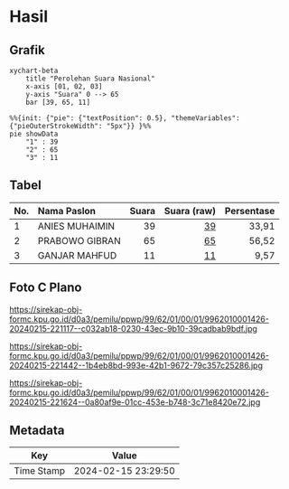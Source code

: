# Hasil

## Grafik

```mermaid
xychart-beta
    title "Perolehan Suara Nasional"
    x-axis [01, 02, 03]
    y-axis "Suara" 0 --> 65
    bar [39, 65, 11]
```

```mermaid
%%{init: {"pie": {"textPosition": 0.5}, "themeVariables": {"pieOuterStrokeWidth": "5px"}} }%%
pie showData
    "1" : 39
    "2" : 65
    "3" : 11
```

## Tabel

| No. | Nama Paslon    | Suara | Suara (raw) | Persentase |
|:--- |:-------------- | -----:| -----------:| ----------:|
| 1   | ANIES MUHAIMIN | 39    | [39][p-1]   | 33,91      |
| 2   | PRABOWO GIBRAN | 65    | [65][p-2]   | 56,52      |
| 3   | GANJAR MAHFUD  | 11    | [11][p-3]   | 9,57       |


[p-1]: https://github.com/gigit-pemilu/pemilu-2024/blob/main/pilpres/hitung-suara/sub/99-luar-negeri/sub/62-kuala-lumpur-malaysia/sub/01-kuala-lumpur-malaysia/sub/0001-kuala-lumpur-malaysia/sub/426-tps-113/sub/paslon-1.txt
[p-2]: https://github.com/gigit-pemilu/pemilu-2024/blob/main/pilpres/hitung-suara/sub/99-luar-negeri/sub/62-kuala-lumpur-malaysia/sub/01-kuala-lumpur-malaysia/sub/0001-kuala-lumpur-malaysia/sub/426-tps-113/sub/paslon-2.txt
[p-3]: https://github.com/gigit-pemilu/pemilu-2024/blob/main/pilpres/hitung-suara/sub/99-luar-negeri/sub/62-kuala-lumpur-malaysia/sub/01-kuala-lumpur-malaysia/sub/0001-kuala-lumpur-malaysia/sub/426-tps-113/sub/paslon-3.txt

## Foto C Plano

https://sirekap-obj-formc.kpu.go.id/d0a3/pemilu/ppwp/99/62/01/00/01/9962010001426-20240215-221117--c032ab18-0230-43ec-9b10-39cadbab9bdf.jpg

https://sirekap-obj-formc.kpu.go.id/d0a3/pemilu/ppwp/99/62/01/00/01/9962010001426-20240215-221442--1b4eb8bd-993e-42b1-9672-79c357c25286.jpg

https://sirekap-obj-formc.kpu.go.id/d0a3/pemilu/ppwp/99/62/01/00/01/9962010001426-20240215-221624--0a80af9e-01cc-453e-b748-3c71e8420e72.jpg


## Metadata

| Key        | Value               |
| ---------- | ------------------- |
| Time Stamp | 2024-02-15 23:29:50 |



